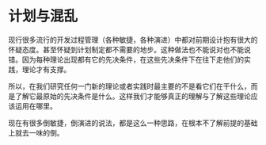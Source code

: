 # 计划与混乱

现行很多流行的开发过程管理（各种敏捷，各种演进）中都对前期设计抱有很大的怀疑态度。甚至怀疑到计划制定都不需要的地步。这种做法也不能说对也不能说错。因为每种理论出现都有它的先决条件，在这些先决条件下在往下走他们的实践，理论才有支撑。

所以，在我们研究任何一门新的理论或者实践时最主要的不是看它们在干什么，而是了解它最原始的先决条件是什么。这样我们才能够真正的理解与了解这些理论应该运用在哪里。

现在有很多倒敏捷，倒演进的说法，都是这么一种思路，在根本不了解前提的基础上就去一味的倒。